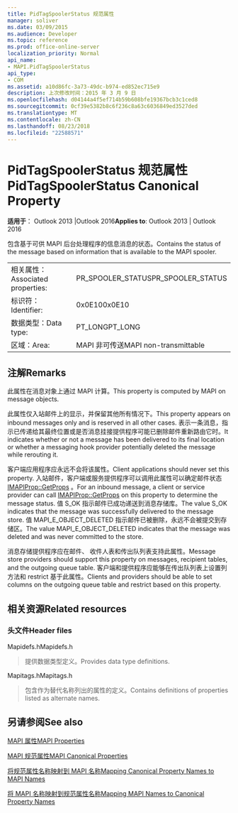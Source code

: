 ```yaml
---
title: PidTagSpoolerStatus 规范属性
manager: soliver
ms.date: 03/09/2015
ms.audience: Developer
ms.topic: reference
ms.prod: office-online-server
localization_priority: Normal
api_name:
- MAPI.PidTagSpoolerStatus
api_type:
- COM
ms.assetid: a10d86fc-3a73-49dc-b974-ed852ec715e9
description: 上次修改时间：2015 年 3 月 9 日
ms.openlocfilehash: d04144a4f5ef714b59b608bfe19367bcb3c1ced8
ms.sourcegitcommit: 0cf39e5382b8c6f236c8a63c6036849ed3527ded
ms.translationtype: MT
ms.contentlocale: zh-CN
ms.lasthandoff: 08/23/2018
ms.locfileid: "22588571"
---
```

# <a name="pidtagspoolerstatus-canonical-property"></a><span data-ttu-id="5b4ec-103">PidTagSpoolerStatus 规范属性</span><span class="sxs-lookup"><span data-stu-id="5b4ec-103">PidTagSpoolerStatus Canonical Property</span></span>

  
  
<span data-ttu-id="5b4ec-104">**适用于**： Outlook 2013 |Outlook 2016</span><span class="sxs-lookup"><span data-stu-id="5b4ec-104">**Applies to**: Outlook 2013 | Outlook 2016</span></span> 
  
<span data-ttu-id="5b4ec-105">包含基于可供 MAPI 后台处理程序的信息消息的状态。</span><span class="sxs-lookup"><span data-stu-id="5b4ec-105">Contains the status of the message based on information that is available to the MAPI spooler.</span></span>
  
|||
|:-----|:-----|
|<span data-ttu-id="5b4ec-106">相关属性：</span><span class="sxs-lookup"><span data-stu-id="5b4ec-106">Associated properties:</span></span>  <br/> |<span data-ttu-id="5b4ec-107">PR_SPOOLER_STATUS</span><span class="sxs-lookup"><span data-stu-id="5b4ec-107">PR_SPOOLER_STATUS</span></span>  <br/> |
|<span data-ttu-id="5b4ec-108">标识符：</span><span class="sxs-lookup"><span data-stu-id="5b4ec-108">Identifier:</span></span>  <br/> |<span data-ttu-id="5b4ec-109">0x0E10</span><span class="sxs-lookup"><span data-stu-id="5b4ec-109">0x0E10</span></span>  <br/> |
|<span data-ttu-id="5b4ec-110">数据类型：</span><span class="sxs-lookup"><span data-stu-id="5b4ec-110">Data type:</span></span>  <br/> |<span data-ttu-id="5b4ec-111">PT_LONG</span><span class="sxs-lookup"><span data-stu-id="5b4ec-111">PT_LONG</span></span>  <br/> |
|<span data-ttu-id="5b4ec-112">区域：</span><span class="sxs-lookup"><span data-stu-id="5b4ec-112">Area:</span></span>  <br/> |<span data-ttu-id="5b4ec-113">MAPI 非可传送</span><span class="sxs-lookup"><span data-stu-id="5b4ec-113">MAPI non-transmittable</span></span>  <br/> |
   
## <a name="remarks"></a><span data-ttu-id="5b4ec-114">注解</span><span class="sxs-lookup"><span data-stu-id="5b4ec-114">Remarks</span></span>

<span data-ttu-id="5b4ec-115">此属性在消息对象上通过 MAPI 计算。</span><span class="sxs-lookup"><span data-stu-id="5b4ec-115">This property is computed by MAPI on message objects.</span></span>
  
<span data-ttu-id="5b4ec-116">此属性仅入站邮件上的显示，并保留其他所有情况下。</span><span class="sxs-lookup"><span data-stu-id="5b4ec-116">This property appears on inbound messages only and is reserved in all other cases.</span></span> <span data-ttu-id="5b4ec-117">表示一条消息，指示已传递给其最终位置或是否消息挂接提供程序可能已删除邮件重新路由它时。</span><span class="sxs-lookup"><span data-stu-id="5b4ec-117">It indicates whether or not a message has been delivered to its final location or whether a messaging hook provider potentially deleted the message while rerouting it.</span></span>
  
<span data-ttu-id="5b4ec-118">客户端应用程序应永远不会将该属性。</span><span class="sxs-lookup"><span data-stu-id="5b4ec-118">Client applications should never set this property.</span></span> <span data-ttu-id="5b4ec-119">入站邮件，客户端或服务提供程序可以调用此属性可以确定邮件状态[IMAPIProp::GetProps](imapiprop-getprops.md) 。</span><span class="sxs-lookup"><span data-stu-id="5b4ec-119">For an inbound message, a client or service provider can call [IMAPIProp::GetProps](imapiprop-getprops.md) on this property to determine the message status.</span></span> <span data-ttu-id="5b4ec-120">值 S_OK 指示邮件已成功递送到消息存储库。</span><span class="sxs-lookup"><span data-stu-id="5b4ec-120">The value S_OK indicates that the message was successfully delivered to the message store.</span></span> <span data-ttu-id="5b4ec-121">值 MAPI_E_OBJECT_DELETED 指示邮件已被删除，永远不会被提交到存储区。</span><span class="sxs-lookup"><span data-stu-id="5b4ec-121">The value MAPI_E_OBJECT_DELETED indicates that the message was deleted and was never committed to the store.</span></span> 
  
<span data-ttu-id="5b4ec-122">消息存储提供程序应在邮件、 收件人表和传出队列表支持此属性。</span><span class="sxs-lookup"><span data-stu-id="5b4ec-122">Message store providers should support this property on messages, recipient tables, and the outgoing queue table.</span></span> <span data-ttu-id="5b4ec-123">客户端和提供程序应能够在传出队列表上设置列方法和 restrict 基于此属性。</span><span class="sxs-lookup"><span data-stu-id="5b4ec-123">Clients and providers should be able to set columns on the outgoing queue table and restrict based on this property.</span></span>
  
## <a name="related-resources"></a><span data-ttu-id="5b4ec-124">相关资源</span><span class="sxs-lookup"><span data-stu-id="5b4ec-124">Related resources</span></span>

### <a name="header-files"></a><span data-ttu-id="5b4ec-125">头文件</span><span class="sxs-lookup"><span data-stu-id="5b4ec-125">Header files</span></span>

<span data-ttu-id="5b4ec-126">Mapidefs.h</span><span class="sxs-lookup"><span data-stu-id="5b4ec-126">Mapidefs.h</span></span>
  
> <span data-ttu-id="5b4ec-127">提供数据类型定义。</span><span class="sxs-lookup"><span data-stu-id="5b4ec-127">Provides data type definitions.</span></span>
    
<span data-ttu-id="5b4ec-128">Mapitags.h</span><span class="sxs-lookup"><span data-stu-id="5b4ec-128">Mapitags.h</span></span>
  
> <span data-ttu-id="5b4ec-129">包含作为替代名称列出的属性的定义。</span><span class="sxs-lookup"><span data-stu-id="5b4ec-129">Contains definitions of properties listed as alternate names.</span></span>
    
## <a name="see-also"></a><span data-ttu-id="5b4ec-130">另请参阅</span><span class="sxs-lookup"><span data-stu-id="5b4ec-130">See also</span></span>



[<span data-ttu-id="5b4ec-131">MAPI 属性</span><span class="sxs-lookup"><span data-stu-id="5b4ec-131">MAPI Properties</span></span>](mapi-properties.md)
  
[<span data-ttu-id="5b4ec-132">MAPI 规范属性</span><span class="sxs-lookup"><span data-stu-id="5b4ec-132">MAPI Canonical Properties</span></span>](mapi-canonical-properties.md)
  
[<span data-ttu-id="5b4ec-133">将规范属性名称映射到 MAPI 名称</span><span class="sxs-lookup"><span data-stu-id="5b4ec-133">Mapping Canonical Property Names to MAPI Names</span></span>](mapping-canonical-property-names-to-mapi-names.md)
  
[<span data-ttu-id="5b4ec-134">将 MAPI 名称映射到规范属性名称</span><span class="sxs-lookup"><span data-stu-id="5b4ec-134">Mapping MAPI Names to Canonical Property Names</span></span>](mapping-mapi-names-to-canonical-property-names.md)

